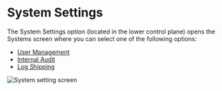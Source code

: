 # System Settings

The System Settings option \(located in the lower control plane\) opens the Systems screen where you can select one of the following options:

* [User Management](managing-users.md)
* [Internal Audit](internal-audit.md)
* [Log Shipping](log-shipping-integration.md)

![System setting screen](https://files.readme.io/8c71b6a-usermgmt.png)



